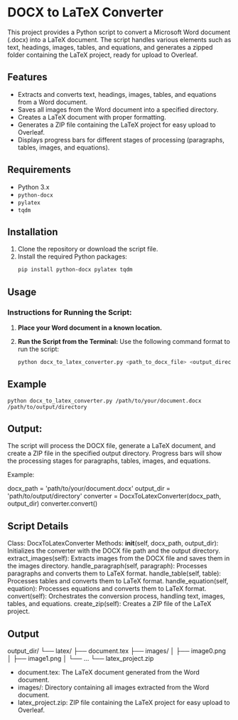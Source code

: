 # DOCX to LaTeX Converter

This project provides a Python script to convert a Microsoft Word document (.docx) into a LaTeX document. The script handles various elements such as text, headings, images, tables, and equations, and generates a zipped folder containing the LaTeX project, ready for upload to Overleaf.

## Features

- Extracts and converts text, headings, images, tables, and equations from a Word document.
- Saves all images from the Word document into a specified directory.
- Creates a LaTeX document with proper formatting.
- Generates a ZIP file containing the LaTeX project for easy upload to Overleaf.
- Displays progress bars for different stages of processing (paragraphs, tables, images, and equations).

## Requirements

- Python 3.x
- `python-docx`
- `pylatex`
- `tqdm`

## Installation

1. Clone the repository or download the script file.
2. Install the required Python packages:
    ```bash
    pip install python-docx pylatex tqdm
    ```

## Usage


### Instructions for Running the Script:

1. **Place your Word document in a known location.**

2. **Run the Script from the Terminal:**
   Use the following command format to run the script:
   ```bash
   python docx_to_latex_converter.py <path_to_docx_file> <output_directory>


## Example

`python docx_to_latex_converter.py /path/to/your/document.docx /path/to/output/directory`


## Output:
The script will process the DOCX file, generate a LaTeX document, and create a ZIP file in the specified output directory. Progress bars will show the processing stages for paragraphs, tables, images, and equations.

Example: 

docx_path = 'path/to/your/document.docx'
output_dir = 'path/to/output/directory'
converter = DocxToLatexConverter(docx_path, output_dir)
converter.convert()

## Script Details
Class: DocxToLatexConverter
Methods:
__init__(self, docx_path, output_dir): Initializes the converter with the DOCX file path and the output directory.
extract_images(self): Extracts images from the DOCX file and saves them in the images directory.
handle_paragraph(self, paragraph): Processes paragraphs and converts them to LaTeX format.
handle_table(self, table): Processes tables and converts them to LaTeX format.
handle_equation(self, equation): Processes equations and converts them to LaTeX format.
convert(self): Orchestrates the conversion process, handling text, images, tables, and equations.
create_zip(self): Creates a ZIP file of the LaTeX project.

## Output 
output_dir/
└── latex/
    ├── document.tex
    ├── images/
    │   ├── image0.png
    │   ├── image1.png
    │   └── ...
    └── latex_project.zip

- document.tex: The LaTeX document generated from the Word document.
- images/: Directory containing all images extracted from the Word document.
- latex_project.zip: ZIP file containing the LaTeX project for easy upload to Overleaf.